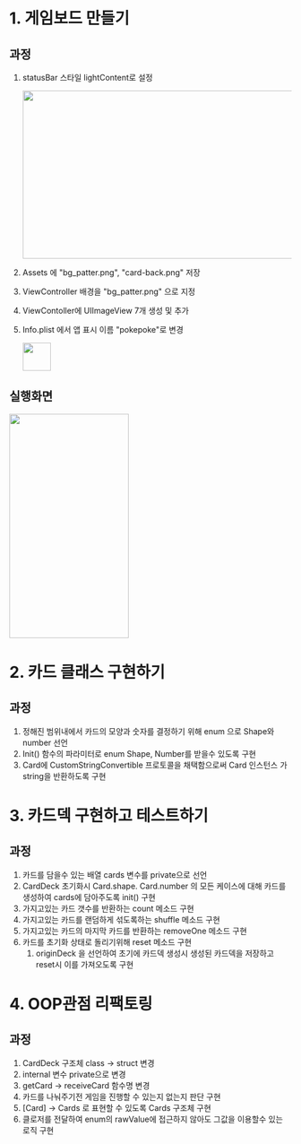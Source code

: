 # 1. 게임보드 만들기



## 과정

1. statusBar 스타일 lightContent로 설정

   <img src="https://user-images.githubusercontent.com/78553659/154930589-22c6196f-0204-46c8-99bd-c7085f4eb81a.png" width="725" height="300"/>

2. Assets 에 "bg_patter.png", "card-back.png" 저장

3. ViewController 배경을 "bg_patter.png" 으로 지정

4. ViewContoller에 UIImageView 7개 생성 및 추가

5. Info.plist 에서 앱 표시 이름 "pokepoke"로 변경

   <img src="https://user-images.githubusercontent.com/78553659/154931719-a82457a6-eed5-4176-b6b8-457e9aa9e3da.png" width="50" height="50"/>



## 실행화면

<img src="https://user-images.githubusercontent.com/78553659/154931428-3223f936-3a79-43f4-b04d-189e4633b601.png" width="213" height="400"/>



# 2. 카드 클래스 구현하기

## 과정

1. 정해진 범위내에서 카드의 모양과 숫자를 결정하기 위해 enum 으로 Shape와 number 선언
2. Init() 함수의 파라미터로 enum Shape, Number를 받을수 있도록 구현
3. Card에 CustomStringConvertible 프로토콜을 채택함으로써 Card 인스턴스 가 string을 반환하도록 구현





# 3. 카드덱 구현하고 테스트하기

## 과정

1. 카드를 담을수 있는 배열 cards 변수를 private으로 선언
2. CardDeck 초기화시 Card.shape. Card.number 의 모든 케이스에 대해 카드를 생성하여 cards에 담아주도록 init() 구현
3. 가지고있는 카드 갯수를 반환하는 count 메소드 구현 
4. 가지고있는 카드를 랜덤하게 섞도록하는 shuffle 메소드 구현
5. 가지고있는 카드의 마지막 카드를 반환하는 removeOne 메소드 구현
6. 카드를 초기화 상태로 돌리기위해 reset 메소드 구현
   1. originDeck 을 선언하여 초기에 카드덱 생성시 생성된 카드덱을 저장하고 reset시 이를 가져오도록 구현

# 4. OOP관점 리팩토링
## 과정
1. CardDeck 구조체 class → struct 변경
2. internal 변수 private으로 변경
3. getCard → receiveCard 함수명 변경
4. 카드를 나눠주기전 게임을 진행할 수 있는지 없는지 판단 구현
5. [Card] → Cards 로 표현할 수 있도록 Cards 구조체 구현
6. 클로저를 전달하여 enum의 rawValue에 접근하지 않아도 그값을 이용할수 있는 로직 구현






